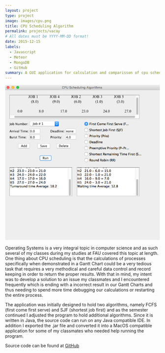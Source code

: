 ```yaml
---
layout: project
type: project
image: images/cpu.png
title: CPU Scheduling Algorithm
permalink: projects/vacay
# All dates must be YYYY-MM-DD format!
date: 2015-12-15
labels:
  - Javascript
  - Meteor
  - MongoDB
  - GitHub
summary: A GUI application for calculation and comparisson of cpu scheduling algorithms using Gannt Charts.
---
```

<div class="ui large rounded images">
<img class="ui image" src="../images/cpu2.png">
</div>

Operating Systems is a very integral topic in computer science and as such several of my classes during my studies at FAU covered this topic at length. One thing about CPU scheduling is that the calculations of processes specifically when demonstrated in a Gantt Chart could be a very tedious task that requires a very methodical and careful data control and record keeping in order to return the proper results. With that in mind, my intent was to develop a solution to an issue my classmates and I encountered frequently which is ending with a incorrect result in our Gantt Charts and thus needing to spend more time debugging our calculations or restarting the entire process. 

The application was initially designed to hold two algorithms, namely FCFS (first come first serve) and SJF (shortest job first) and as the semester continued I adjusted the program to hold additional algorithms. Since it is written in Java, the source code can run on any Java compatible IDE. In addition I exported the .jar file and converted it into a MacOS compatible application for some of my classmates who needed help running the program.

Source code can be found at [GitHub](https://github.com/ThiagoM728/cpu_schd)

